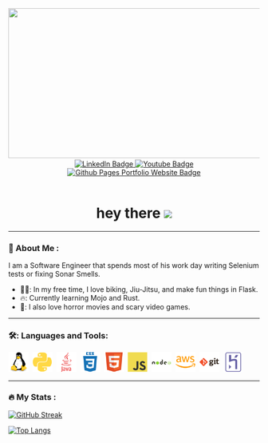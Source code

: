 <div id="header" align="center">
  <img src="https://media.giphy.com/media/ThrM4jEi2lBxd7X2yz/giphy.gif" width="600" height="300"/>
     <div id="badges">
        <a href="https://www.linkedin.com/in/seth-guimont-1a8227121/">
          <img src="https://img.shields.io/badge/linkedin-blue?style=for-the-badge&logo=linkedin&logoColor=white" alt="LinkedIn Badge"/>
        </a>
        <a href="your-youtube-URL">
          <img src="https://img.shields.io/badge/YouTube-red?style=for-the-badge&logo=youtube&logoColor=white" alt="Youtube Badge"/>
        </a>
        <a href="https://sethguimont.github.io/">  
          <img src="https://img.shields.io/badge/portfolio-orange?style=for-the-badge&logo=github&logoColor=white" alt="Github Pages Portfolio Website Badge"/>
        </a>     
     </div>
        <img src="https://komarev.com/ghpvc/?username=SethGuimont&style=flat-square&color=blue" alt=""/>
         <h1>hey there
           <img src="https://media.giphy.com/media/hvRJCLFzcasrR4ia7z/giphy.gif" width="30px"/>
         </h1>
    </div>

---

### 🥋 About Me : 

I am a Software Engineer that spends most of his work day writing Selenium tests or fixing Sonar Smells.
- 🚴‍♂️: In my free time, I love biking, Jiu-Jitsu, and make fun things in Flask.
- 🔥: Currently learning Mojo and Rust.
-  🧟: I also love horror movies and scary video games.  

---

### 🛠️: Languages and Tools:

<div>
  <img src="https://github.com/devicons/devicon/blob/master/icons/linux/linux-original.svg"  title="Linux" alt="Linux" width="40" height="40"/>&nbsp;
  <img src="https://github.com/devicons/devicon/blob/master/icons/python/python-plain.svg"  title="Python" alt="Python" width="40" height="40"/>&nbsp;
  <img src="https://github.com/devicons/devicon/blob/master/icons/java/java-plain-wordmark.svg"  title="Java" alt="Java" width="40" height="40"/>&nbsp;
  <img src="https://github.com/devicons/devicon/blob/master/icons/css3/css3-plain-wordmark.svg"  title="CSS3" alt="CSS" width="40" height="40"/>&nbsp;
  <img src="https://github.com/devicons/devicon/blob/master/icons/html5/html5-original.svg" title="HTML5" alt="HTML" width="40" height="40"/>&nbsp;
  <img src="https://github.com/devicons/devicon/blob/master/icons/javascript/javascript-original.svg" title="JavaScript" alt="JavaScript" width="40" height="40"/>&nbsp;
  <img src="https://github.com/devicons/devicon/blob/master/icons/nodejs/nodejs-original-wordmark.svg" title="NodeJS" alt="NodeJS" width="40" height="40"/>&nbsp;
  <img src="https://github.com/devicons/devicon/blob/master/icons/amazonwebservices/amazonwebservices-plain-wordmark.svg" title="AWS" alt="AWS" width="40" height="40"/>&nbsp;
  <img src="https://github.com/devicons/devicon/blob/master/icons/git/git-original-wordmark.svg" title="Git" alt="Git" width="40" height="40"/>&nbsp;
  <img src="https://github.com/devicons/devicon/blob/master/icons/heroku/heroku-original.svg" title="Git" alt="Git" width="40" height="40" />&nbsp;
</div>

---

### 🔥 My Stats :

[![GitHub Streak](http://github-readme-streak-stats.herokuapp.com?user=SethGuimont&theme=dark&background=000000)](https://git.io/streak-stats)

[![Top Langs](https://github-readme-stats.vercel.app/api/top-langs/?username=SethGuimont)](https://github.com/anuraghazra/github-readme-stats)     
<!---
SethGuimonmt/woahseth is a ✨ special ✨ repository because its `README.md` (this file) appears on your GitHub profile.
You can click the Preview link to take a look at your changes.
--->
